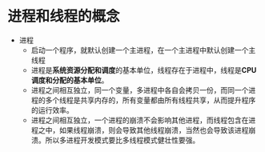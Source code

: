 # 进程和线程的概念
- 进程
    - 启动一个程序，就默认创建一个主进程，在一个主进程中默认创建一个主线程
    - 进程是**系统资源分配和调度**的基本单位，线程存在于进程中，线程是**CPU调度和分配的基本单位**。    
    - 进程之间相互独立，同一个变量，多进程中各自会拷贝一份，而同一个进程的多个线程是共享内存的，所有变量都由所有线程共享，从而提升程序的运行效率。   
    - 进程之间相互独立，一个进程的崩溃不会影响其他进程，而线程包含在进程之中，如果线程崩溃，则会导致其他线程崩溃，当然也会导致该进程崩溃。所以多进程开发模式要比多线程模式健壮性要强。